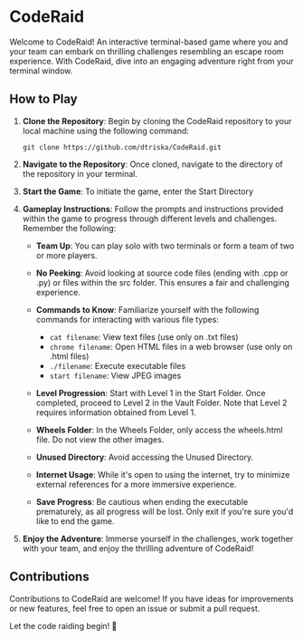 # CodeRaid

Welcome to CodeRaid! An interactive terminal-based game where you and your team can embark on thrilling challenges resembling an escape room experience. With CodeRaid, dive into an engaging adventure right from your terminal window.

## How to Play

1. **Clone the Repository**: Begin by cloning the CodeRaid repository to your local machine using the following command:

   ```
   git clone https://github.com/dtriska/CodeRaid.git
   ```

2. **Navigate to the Repository**: Once cloned, navigate to the directory of the repository in your terminal.

3. **Start the Game**: To initiate the game, enter the Start Directory

4. **Gameplay Instructions**: Follow the prompts and instructions provided within the game to progress through different levels and challenges. Remember the following:

   - **Team Up**: You can play solo with two terminals or form a team of two or more players.
   
   - **No Peeking**: Avoid looking at source code files (ending with .cpp or .py) or files within the src folder. This ensures a fair and challenging experience.
   
   - **Commands to Know**: Familiarize yourself with the following commands for interacting with various file types:
   
     - `cat filename`: View text files (use only on .txt files)
     - `chrome filename`: Open HTML files in a web browser (use only on .html files)
     - `./filename`: Execute executable files
     - `start filename`: View JPEG images
     
   - **Level Progression**: Start with Level 1 in the Start Folder. Once completed, proceed to Level 2 in the Vault Folder. Note that Level 2 requires information obtained from Level 1.
   
   - **Wheels Folder**: In the Wheels Folder, only access the wheels.html file. Do not view the other images.
   
   - **Unused Directory**: Avoid accessing the Unused Directory.
   
   - **Internet Usage**: While it's open to using the internet, try to minimize external references for a more immersive experience.
   
   - **Save Progress**: Be cautious when ending the executable prematurely, as all progress will be lost. Only exit if you're sure you'd like to end the game.
   
5. **Enjoy the Adventure**: Immerse yourself in the challenges, work together with your team, and enjoy the thrilling adventure of CodeRaid!

## Contributions

Contributions to CodeRaid are welcome! If you have ideas for improvements or new features, feel free to open an issue or submit a pull request.

Let the code raiding begin! 🚀
